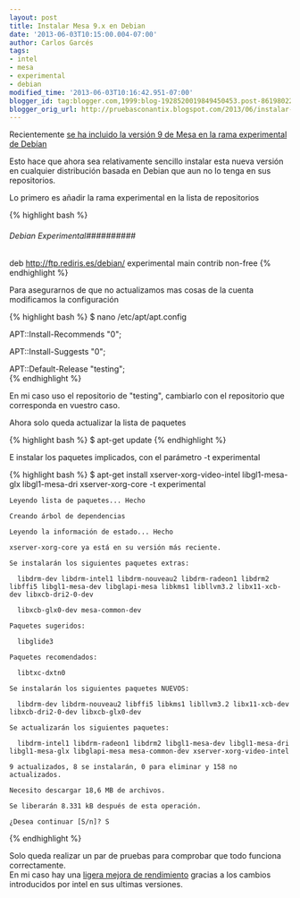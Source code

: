 ```yaml
---
layout: post
title: Instalar Mesa 9.x en Debian
date: '2013-06-03T10:15:00.004-07:00'
author: Carlos Garcés
tags:
- intel
- mesa
- experimental
- debian
modified_time: '2013-06-03T10:16:42.951-07:00'
blogger_id: tag:blogger.com,1999:blog-1928520019849450453.post-8619802290033514061
blogger_orig_url: http://pruebasconantix.blogspot.com/2013/06/instalar-mesa-9x-en-debian.html
---
```


Recientemente [se ha incluido la versión 9 de Mesa en la rama experimental de
Debían](http://packages.qa.debian.org/m/mesa/news/20130528T212711Z.html)  
  
Esto hace que ahora sea relativamente sencillo instalar esta nueva versión en
cualquier distribución basada en Debian que aun no lo tenga en sus
repositorios.  

<!-- leer mas -->
  
Lo primero es añadir la rama experimental en la lista de repositorios  

{% highlight bash %} 
###### Debian Experimental##########
deb http://ftp.rediris.es/debian/ experimental main contrib non-free
{% endhighlight %}
  
Para asegurarnos de que no actualizamos mas cosas de la cuenta modificamos la
configuración  
  
{% highlight bash %} 
$ nano /etc/apt/apt.config

APT::Install-Recommends "0";  

APT::Install-Suggests "0";  

APT::Default-Release "testing";  
{% endhighlight %}
    

  
En mi caso uso el repositorio de "testing", cambiarlo con el repositorio que
corresponda en vuestro caso.  
  
Ahora solo queda actualizar la lista de paquetes  
  
{% highlight bash %} 
$ apt-get update
{% endhighlight %}

E instalar los paquetes implicados, con el parámetro -t experimental  
  
{% highlight bash %} 
$ apt-get install xserver-xorg-video-intel  libgl1-mesa-glx libgl1-mesa-dri xserver-xorg-core -t experimental
    
    
    Leyendo lista de paquetes... Hecho  
      
    Creando árbol de dependencias        
      
    Leyendo la información de estado... Hecho  
      
    xserver-xorg-core ya está en su versión más reciente.  
      
    Se instalarán los siguientes paquetes extras:  
      
      libdrm-dev libdrm-intel1 libdrm-nouveau2 libdrm-radeon1 libdrm2 libffi5 libgl1-mesa-dev libglapi-mesa libkms1 libllvm3.2 libx11-xcb-dev libxcb-dri2-0-dev  
      
      libxcb-glx0-dev mesa-common-dev  
      
    Paquetes sugeridos:  
      
      libglide3  
      
    Paquetes recomendados:  
      
      libtxc-dxtn0  
      
    Se instalarán los siguientes paquetes NUEVOS:  
      
      libdrm-dev libdrm-nouveau2 libffi5 libkms1 libllvm3.2 libx11-xcb-dev libxcb-dri2-0-dev libxcb-glx0-dev  
      
    Se actualizarán los siguientes paquetes:  
      
      libdrm-intel1 libdrm-radeon1 libdrm2 libgl1-mesa-dev libgl1-mesa-dri libgl1-mesa-glx libglapi-mesa mesa-common-dev xserver-xorg-video-intel  
      
    9 actualizados, 8 se instalarán, 0 para eliminar y 158 no actualizados.  
      
    Necesito descargar 18,6 MB de archivos.  
      
    Se liberarán 8.331 kB después de esta operación.  
      
    ¿Desea continuar [S/n]? S  
{% endhighlight %}
      
Solo queda realizar un par de pruebas para comprobar que todo funciona
correctamente.  
En mi caso hay una [ligera mejora de
rendimiento](http://openbenchmarking.org/result/1305294-FO-SNAVSUXA615)
gracias a los cambios introducidos por intel en sus ultimas versiones.  
